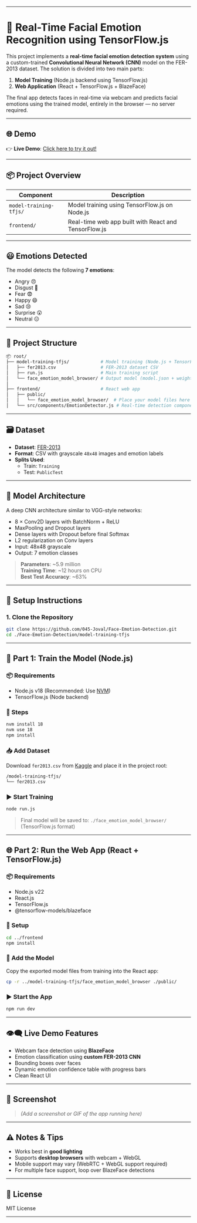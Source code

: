 
---

# 🧠 Real-Time Facial Emotion Recognition using TensorFlow.js

This project implements a **real-time facial emotion detection system** using a custom-trained **Convolutional Neural Network (CNN)** model on the FER-2013 dataset. The solution is divided into two main parts:

1. **Model Training** (Node.js backend using TensorFlow.js)
2. **Web Application** (React + TensorFlow.js + BlazeFace)

The final app detects faces in real-time via webcam and predicts facial emotions using the trained model, entirely in the browser — no server required.

---

## 🌐 Demo

👉 **Live Demo**: [Click here to try it out!](https://6807bd70ef796b0893955e42--fabulous-froyo-43dab4.netlify.app/) 

---

## 📦 Project Overview

| Component     | Description |
|---------------|-------------|
| `model-training-tfjs/` | Model training using TensorFlow.js on Node.js |
| `frontend/`  | Real-time web app built with React and TensorFlow.js |

---

## 😃 Emotions Detected

The model detects the following **7 emotions**:
- Angry 😠
- Disgust 🤢
- Fear 😨
- Happy 😄
- Sad 😢
- Surprise 😲
- Neutral 😐

---

## 📁 Project Structure

```bash
📦 root/
├── model-training-tfjs/            # Model training (Node.js + TensorFlow.js)
│   ├── fer2013.csv                 # FER-2013 dataset CSV
│   ├── run.js                      # Main training script
│   └── face_emotion_model_browser/ # Output model (model.json + weights.bin)
│
├── frontend/                       # React web app
│   ├── public/
│   │   └── face_emotion_model_browser/  # Place your model files here
│   └── src/components/EmotionDetector.js # Real-time detection component
```

---

## 🗃 Dataset

- **Dataset**: [FER-2013](https://www.kaggle.com/datasets/deadskull7/fer2013)
- **Format**: CSV with grayscale `48x48` images and emotion labels
- **Splits Used**:  
  - Train: `Training`
  - Test: `PublicTest`

---

## 🧠 Model Architecture

A deep CNN architecture similar to VGG-style networks:

- 8 × Conv2D layers with BatchNorm + ReLU
- MaxPooling and Dropout layers
- Dense layers with Dropout before final Softmax
- L2 regularization on Conv layers
- Input: 48x48 grayscale
- Output: 7 emotion classes

> **Parameters**: ~5.9 million  
> **Training Time**: ~12 hours on CPU  
> **Best Test Accuracy**: ~63%

---

## 🔧 Setup Instructions

### 1. Clone the Repository
```bash
git clone https://github.com/045-Joval/Face-Emotion-Detection.git
cd ./Face-Emotion-Detection/model-training-tfjs
```

---

## 🚀 Part 1: Train the Model (Node.js)

### 📦 Requirements
- Node.js v18 (Recommended: Use [NVM](https://github.com/nvm-sh/nvm))
- TensorFlow.js (Node backend)

### 🔧 Steps

```bash
nvm install 18
nvm use 18
npm install
```

### 📥 Add Dataset

Download `fer2013.csv` from [Kaggle](https://www.kaggle.com/datasets/deadskull7/fer2013) and place it in the project root:

```bash
/model-training-tfjs/
└── fer2013.csv
```

### ▶️ Start Training

```bash
node run.js
```

> Final model will be saved to: `./face_emotion_model_browser/` (TensorFlow.js format)

---

## 🌐 Part 2: Run the Web App (React + TensorFlow.js)

### 📦 Requirements
- Node.js v22
- React.js
- TensorFlow.js
- @tensorflow-models/blazeface

### 🔧 Setup

```bash
cd ../frontend
npm install
```

### 📂 Add the Model

Copy the exported model files from training into the React app:

```bash
cp -r ../model-training-tfjs/face_emotion_model_browser ./public/
```

### ▶️ Start the App

```bash
npm run dev
```

---

## 👁️‍🗨️ Live Demo Features

- Webcam face detection using **BlazeFace**
- Emotion classification using **custom FER-2013 CNN**
- Bounding boxes over faces
- Dynamic emotion confidence table with progress bars
- Clean React UI

---

## 📸 Screenshot

> *(Add a screenshot or GIF of the app running here)*

---

## ⚠️ Notes & Tips

- Works best in **good lighting**
- Supports **desktop browsers** with webcam + WebGL
- Mobile support may vary (WebRTC + WebGL support required)
- For multiple face support, loop over BlazeFace detections

---

## 📄 License

MIT License

---